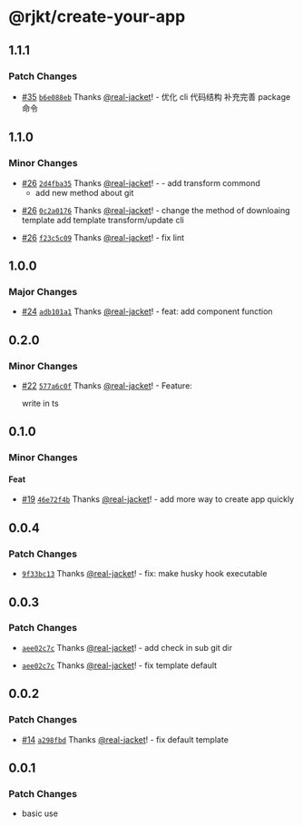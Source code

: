 # @rjkt/create-your-app

## 1.1.1

### Patch Changes

- [#35](https://github.com/real-jacket/create-your-app/pull/35) [`b6e088eb`](https://github.com/real-jacket/create-your-app/commit/b6e088eb2a033dff9d3f3acc5953395578b38eb9) Thanks [@real-jacket](https://github.com/real-jacket)! - 优化 cli 代码结构
  补充完善 package 命令

## 1.1.0

### Minor Changes

- [#26](https://github.com/real-jacket/create-your-app/pull/26) [`2d4fba35`](https://github.com/real-jacket/create-your-app/commit/2d4fba3503797ccc7710a4bdbd8ec7d81da8b6e4) Thanks [@real-jacket](https://github.com/real-jacket)! - - add transform commond
  - add new method about git

* [#26](https://github.com/real-jacket/create-your-app/pull/26) [`0c2a0176`](https://github.com/real-jacket/create-your-app/commit/0c2a0176211192b8850c9f5aef02c68400d2d1be) Thanks [@real-jacket](https://github.com/real-jacket)! - change the method of downloaing template
  add template transform/update cli

- [#26](https://github.com/real-jacket/create-your-app/pull/26) [`f23c5c09`](https://github.com/real-jacket/create-your-app/commit/f23c5c09cc6fc7a9790ab4733ac3d846349f3629) Thanks [@real-jacket](https://github.com/real-jacket)! - fix lint

## 1.0.0

### Major Changes

- [#24](https://github.com/real-jacket/create-your-app/pull/24) [`adb101a1`](https://github.com/real-jacket/create-your-app/commit/adb101a117de7980dcefcbe2d4f4b75a153ffc26) Thanks [@real-jacket](https://github.com/real-jacket)! - feat: add component function

## 0.2.0

### Minor Changes

- [#22](https://github.com/real-jacket/create-your-app/pull/22) [`577a6c0f`](https://github.com/real-jacket/create-your-app/commit/577a6c0fd09ca06d1c0108c79b1a8eb2b570e397) Thanks [@real-jacket](https://github.com/real-jacket)! - Feature:

  write in ts

## 0.1.0

### Minor Changes

#### Feat

- [#19](https://github.com/real-jacket/create-your-app/pull/19) [`46e72f4b`](https://github.com/real-jacket/create-your-app/commit/46e72f4bf8f4094059b209f0862cdcee111485a5) Thanks [@real-jacket](https://github.com/real-jacket)! - add more way to create app quickly

## 0.0.4

### Patch Changes

- [`9f33bc13`](https://github.com/real-jacket/create-your-app/commit/9f33bc1348625b0921d2ed0162bbd71c5b7b03d7) Thanks [@real-jacket](https://github.com/real-jacket)! - fix: make husky hook executable

## 0.0.3

### Patch Changes

- [`aee02c7c`](https://github.com/real-jacket/create-your-app/commit/aee02c7cadc79b8c3f16b7ff662c5d8def498ac7) Thanks [@real-jacket](https://github.com/real-jacket)! - add check in sub git dir

* [`aee02c7c`](https://github.com/real-jacket/create-your-app/commit/aee02c7cadc79b8c3f16b7ff662c5d8def498ac7) Thanks [@real-jacket](https://github.com/real-jacket)! - fix template default

## 0.0.2

### Patch Changes

- [#14](https://github.com/real-jacket/create-your-app/pull/14) [`a298fbd`](https://github.com/real-jacket/create-your-app/commit/a298fbd4eff503d7bf1e5f0fcfb86d93063156f8) Thanks [@real-jacket](https://github.com/real-jacket)! - fix default template

## 0.0.1

### Patch Changes

- basic use
